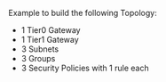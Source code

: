 Example to build the following Topology:

* 1 Tier0 Gateway
* 1 Tier1 Gateway
* 3 Subnets
* 3 Groups
* 3 Security Policies with 1 rule each
